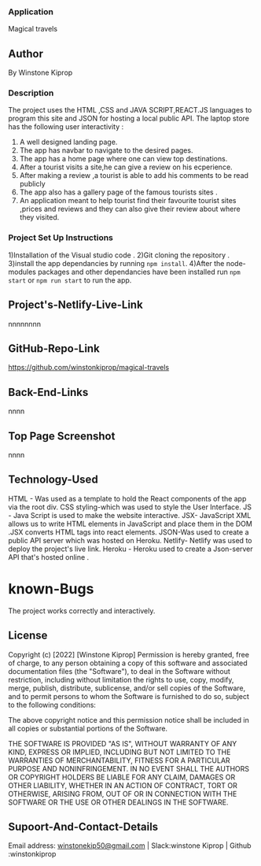 ### Application
 Magical travels


 ## Author
  By Winstone Kiprop

  ### Description
  The project uses the HTML ,CSS and JAVA SCRIPT,REACT.JS languages to program this site and JSON for hosting a local public API. The laptop store has the following user interactivity :
1) A well designed landing page.
2) The app has navbar to navigate to the desired pages.
3) The app has a home page where one can view top destinations.
4) After a tourist visits a site,he can give a review on his ecperience.
5) After making a review ,a tourist is able to add his comments to be read publicly
6) The app also has a gallery page of the famous tourists sites .
 7) An application meant to help tourist find their favourite tourist sites ,prices and reviews and they can also give their review about where they visited.
    
### Project Set Up Instructions
1)Installation of the Visual studio code .
2)Git cloning the repository .
3)install the app dependancies by running `npm install`.
4)After the node-modules packages and other dependancies have been installed run `npm start` or `npm run start` to run the app.
## Project's-Netlify-Live-Link
nnnnnnnn
## GitHub-Repo-Link
https://github.com/winstonkiprop/magical-travels

## Back-End-Links
nnnn
## Top Page Screenshot
nnnn
## Technology-Used
HTML - Was used as a template to hold the React components of the app via the root div. 
CSS styling-which was used to style the User Interface.
JS - Java Script is used to make the website interactive.
JSX- JavaScript XML allows us to write HTML elements in JavaScript and place them in the DOM .JSX converts HTML tags into react elements.
JSON-Was used to create a public API server which was hosted on Heroku.
Netlify- Netlify was used to deploy the project's live link.
Heroku - Heroku used to create a Json-server API that's hosted online .


# known-Bugs
The project works correctly and interactively.

## License
Copyright (c) [2022] [Winstone Kiprop] Permission is hereby granted, free of charge, to any person obtaining a copy of this software and associated documentation files (the "Software"), to deal in the Software without restriction, including without limitation the rights to use, copy, modify, merge, publish, distribute, sublicense, and/or sell copies of the Software, and to permit persons to whom the Software is furnished to do so, subject to the following conditions:

The above copyright notice and this permission notice shall be included in all copies or substantial portions of the Software.

THE SOFTWARE IS PROVIDED "AS IS", WITHOUT WARRANTY OF ANY KIND, EXPRESS OR IMPLIED, INCLUDING BUT NOT LIMITED TO THE WARRANTIES OF MERCHANTABILITY, FITNESS FOR A PARTICULAR PURPOSE AND NONINFRINGEMENT. IN NO EVENT SHALL THE AUTHORS OR COPYRIGHT HOLDERS BE LIABLE FOR ANY CLAIM, DAMAGES OR OTHER LIABILITY, WHETHER IN AN ACTION OF CONTRACT, TORT OR OTHERWISE, ARISING FROM, OUT OF OR IN CONNECTION WITH THE SOFTWARE OR THE USE OR OTHER DEALINGS IN THE SOFTWARE.

## Supoort-And-Contact-Details
Email address: winstonekip50@gmail.com | Slack:winstone  Kiprop |
Github :winstonkiprop